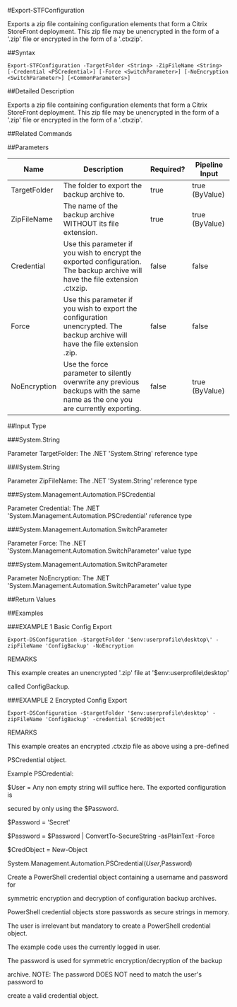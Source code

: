 #Export-STFConfiguration
Exports a zip file containing configuration elements that form a Citrix StoreFront deployment. This zip file may be unencrypted in the form of a '.zip' file or encrypted in the form of a '.ctxzip'.
##Syntax
```Export-STFConfiguration -TargetFolder <String> -ZipFileName <String> [-Credential <PSCredential>] [-Force <SwitchParameter>] [-NoEncryption <SwitchParameter>] [<CommonParameters>]
```
##Detailed Description
Exports a zip file containing configuration elements that form a Citrix StoreFront deployment. This zip file may be unencrypted in the form of a '.zip' file or encrypted in the form of a '.ctxzip'.
##Related Commands
##Parameters
|Name|Description|Required?|Pipeline Input||--|--|--|--||TargetFolder|The folder to export the backup archive to.|true|true (ByValue)||ZipFileName|The name of the backup archive WITHOUT its file extension.|true|true (ByValue)||Credential|Use this parameter if you wish to encrypt the exported configuration.  The backup archive will have the file extension .ctxzip.|false|false||Force|Use this parameter if you wish to export the configuration unencrypted.  The backup archive will have the file extension .zip.|false|false||NoEncryption|Use the force parameter to silently overwrite any previous backups with the same name as the one you are currently exporting.|false|true (ByValue)|##Input Type
###System.String
Parameter TargetFolder: The .NET 'System.String' reference type
###System.String
Parameter ZipFileName: The .NET 'System.String' reference type
###System.Management.Automation.PSCredential
Parameter Credential: The .NET 'System.Management.Automation.PSCredential' reference type
###System.Management.Automation.SwitchParameter
Parameter Force: The .NET 'System.Management.Automation.SwitchParameter' value type
###System.Management.Automation.SwitchParameter
Parameter NoEncryption: The .NET 'System.Management.Automation.SwitchParameter' value type
##Return Values
##Examples
###EXAMPLE 1 Basic Config Export
```Export-DSConfiguration -$targetFolder '$env:userprofile\desktop\' -zipFileName 'ConfigBackup' -NoEncryption
```
REMARKS
This example creates an unencrypted '.zip' file at '$env:userprofile\desktop\'
called ConfigBackup.
###EXAMPLE 2 Encrypted Config Export
```Export-DSConfiguration -$targetFolder '$env:userprofile\desktop' -zipFileName 'ConfigBackup' -credential $CredObject
```
REMARKS
This example creates an encrypted .ctxzip file as above using a pre-defined
PSCredential object.
Example PSCredential:
$User = Any non empty string will suffice here. The exported configuration is
secured by only using the $Password.
$Password = 'Secret'
$Password = $Password | ConvertTo-SecureString -asPlainText -Force
$CredObject = New-Object
System.Management.Automation.PSCredential($User,$Password)
Create a PowerShell credential object containing a username and password for
symmetric encryption and decryption of configuration backup archives.
PowerShell credential objects store passwords as secure strings in memory.
The user is irrelevant but mandatory to create a PowerShell credential object.
The example code uses the currently logged in user.
The password is used for symmetric encryption/decryption of the backup
archive. NOTE: The password DOES NOT need to match the user's password to
create a valid credential object.
